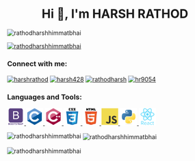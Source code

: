 <h1 align="center">Hi 👋, I'm HARSH RATHOD</h1>
<p align="left"> <img src="https://komarev.com/ghpvc/?username=rathodharshhimmatbhai&label=Profile%20views&color=0e75b6&style=flat" alt="rathodharshhimmatbhai" /> </p>

<p align="left"> <a href="https://github.com/ryo-ma/github-profile-trophy"><img src="https://github-profile-trophy.vercel.app/?username=rathodharshhimmatbhai" alt="rathodharshhimmatbhai" /></a> </p>

<h3 align="left">Connect with me:</h3>
<p align="left">
<a href="https://linkedin.com/in/harshrathod" target="blank"><img align="center" src="https://raw.githubusercontent.com/rahuldkjain/github-profile-readme-generator/master/src/images/icons/Social/linked-in-alt.svg" alt="harshrathod" height="30" width="40" /></a>
<a href="https://www.codechef.com/users/harsh428" target="blank"><img align="center" src="https://cdn.jsdelivr.net/npm/simple-icons@3.1.0/icons/codechef.svg" alt="harsh428" height="30" width="40" /></a>
<a href="https://www.hackerrank.com/rathodharsh" target="blank"><img align="center" src="https://raw.githubusercontent.com/rahuldkjain/github-profile-readme-generator/master/src/images/icons/Social/hackerrank.svg" alt="rathodharsh" height="30" width="40" /></a>
<a href="https://codeforces.com/profile/hr9054" target="blank"><img align="center" src="https://cdn.jsdelivr.net/npm/simple-icons@3.0.1/icons/codeforces.svg" alt="hr9054" height="30" width="40" /></a>
</p>

<h3 align="left">Languages and Tools:</h3>
<p align="left"> <a href="https://getbootstrap.com" target="_blank"> <img src="https://raw.githubusercontent.com/devicons/devicon/master/icons/bootstrap/bootstrap-plain-wordmark.svg" alt="bootstrap" width="40" height="40"/> </a> <a href="https://www.cprogramming.com/" target="_blank"> <img src="https://raw.githubusercontent.com/devicons/devicon/master/icons/c/c-original.svg" alt="c" width="40" height="40"/> </a> <a href="https://www.w3schools.com/cpp/" target="_blank"> <img src="https://raw.githubusercontent.com/devicons/devicon/master/icons/cplusplus/cplusplus-original.svg" alt="cplusplus" width="40" height="40"/> </a> <a href="https://www.w3schools.com/css/" target="_blank"> <img src="https://raw.githubusercontent.com/devicons/devicon/master/icons/css3/css3-original-wordmark.svg" alt="css3" width="40" height="40"/> </a> <a href="https://www.w3.org/html/" target="_blank"> <img src="https://raw.githubusercontent.com/devicons/devicon/master/icons/html5/html5-original-wordmark.svg" alt="html5" width="40" height="40"/> </a> <a href="https://developer.mozilla.org/en-US/docs/Web/JavaScript" target="_blank"> <img src="https://raw.githubusercontent.com/devicons/devicon/master/icons/javascript/javascript-original.svg" alt="javascript" width="40" height="40"/> </a> <a href="https://www.python.org" target="_blank"> <img src="https://raw.githubusercontent.com/devicons/devicon/master/icons/python/python-original.svg" alt="python" width="40" height="40"/> </a> <a href="https://reactjs.org/" target="_blank"> <img src="https://raw.githubusercontent.com/devicons/devicon/master/icons/react/react-original-wordmark.svg" alt="react" width="40" height="40"/> </a> </p>

<p><img align="left" src="https://github-readme-stats.vercel.app/api/top-langs?username=rathodharshhimmatbhai&show_icons=true&locale=en&layout=compact" alt="rathodharshhimmatbhai" /></p>

<p>&nbsp;<img align="center" src="https://github-readme-stats.vercel.app/api?username=rathodharshhimmatbhai&show_icons=true&locale=en" alt="rathodharshhimmatbhai" /></p>

<p><img align="center" src="https://github-readme-streak-stats.herokuapp.com/?user=rathodharshhimmatbhai&" alt="rathodharshhimmatbhai" /></p>
